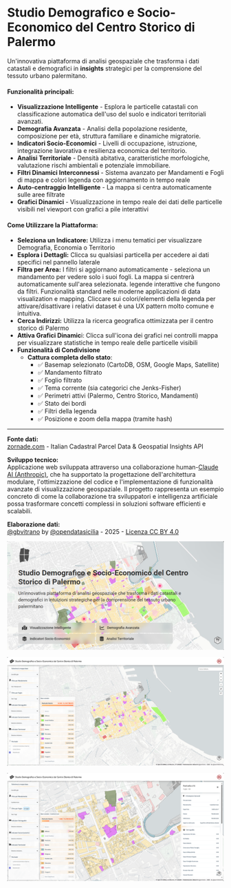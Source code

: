# Studio Demografico e Socio-Economico del Centro Storico di Palermo
Un'innovativa piattaforma di analisi geospaziale che trasforma i dati catastali e demografici in **insights** strategici per la comprensione del tessuto urbano palermitano.
#### **Funzionalità principali:**
- **Visualizzazione Intelligente** - Esplora le particelle catastali con classificazione automatica dell'uso del suolo e indicatori territoriali avanzati.
- **Demografia Avanzata** - Analisi della popolazione residente, composizione per età, struttura familiare e dinamiche migratorie.
- **Indicatori Socio-Economici** - Livelli di occupazione, istruzione, integrazione lavorativa e resilienza economica del territorio.
- **Analisi Territoriale** - Densità abitativa, caratteristiche morfologiche, valutazione rischi ambientali e potenziale immobiliare.
- **Filtri Dinamici Interconnessi** - Sistema avanzato per Mandamenti e Fogli di mappa e colori legenda con aggiornamento in tempo reale
- **Auto-centraggio Intelligente** - La mappa si centra automaticamente sulle aree filtrate
- **Grafici Dinamici** - Visualizzazione in tempo reale dei dati delle particelle visibili nel viewport con grafici a pile interattivi

#### **Come Utilizzare la Piattaforma:**
- **Seleziona un Indicatore:** Utilizza i menu tematici per visualizzare Demografia, Economia o Territorio
- **Esplora i Dettagli:** Clicca su qualsiasi particella per accedere ai dati specifici nel pannello laterale
- **Filtra per Area:** I filtri si aggiornano automaticamente - seleziona un mandamento per vedere solo i suoi fogli. La mappa si centrerà automaticamente sull'area selezionata. legende interattive che fungono da filtri. Funzionalità standard nelle moderne applicazioni di data visualization e mapping. Cliccare sui colori/elementi della legenda per attivare/disattivare i relativi dataset è una UX pattern molto comune e intuitiva.
- **Cerca Indirizzi:** Utilizza la ricerca geografica ottimizzata per il centro storico di Palermo
- **Attiva Grafici Dinamic**i: Clicca sull'icona dei grafici nei controlli mappa per visualizzare statistiche in tempo reale delle particelle visibili
- **Funzionalità di Condivisione**
  - **Cattura completa dello stato**:
    - ✅ Basemap selezionato (CartoDB, OSM, Google Maps, Satellite)
    - ✅ Mandamento filtrato
    - ✅ Foglio filtrato  
    - ✅ Tema corrente (sia categorici che Jenks-Fisher)
    - ✅ Perimetri attivi (Palermo, Centro Storico, Mandamenti)
    - ✅ Stato dei bordi
    - ✅ Filtri della legenda
    - ✅ Posizione e zoom della mappa (tramite hash)
-----
**Fonte dati:**\
[zornade.com](https://zornade.com/) - Italian Cadastral Parcel Data & Geospatial Insights API

**Sviluppo tecnico:**\
Applicazione web sviluppata attraverso una collaborazione human-[Claude AI (Anthropic)](https://claude.ai), che ha supportato la progettazione dell'architettura modulare, l'ottimizzazione del codice e l'implementazione di funzionalità avanzate di visualizzazione geospaziale. Il progetto rappresenta un esempio concreto di come la collaborazione tra sviluppatori e intelligenza artificiale possa trasformare concetti complessi in soluzioni software efficienti e scalabili.

**Elaborazione dati:**\
[@gbvitrano](https://www.linkedin.com/in/gbvitrano/) by [@opendatasicilia](https://x.com/opendatasicilia "@opendatasicilia") - 2025 - [Licenza CC BY 4.0](https://creativecommons.org/licenses/by/4.0/deed.it)

![social card](img/social_card_02.png)

![social card](img/img_03.png)

![social card](img/img_02.png)


